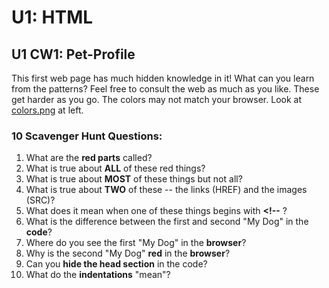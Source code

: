 # U1: HTML
## U1 CW1: Pet-Profile
This first web page has much hidden knowledge in it!  What can you learn from the patterns?  Feel free to consult the web as much as you like. These get harder as you go.  The colors may not match your browser. Look at [colors.png](colors.png) at left. 
### 10 Scavenger Hunt Questions:
1. What are the **red parts** called?
2. What is true about **ALL** of these red things?
3. What is true about **MOST** of these things but not all?
4. What is true about **TWO** of these -- the links (HREF) and the images (SRC)?
5. What does it mean when one of these things begins with **<!--** ?
6. What is the difference between the first and second "My Dog" in the **code**?
7. Where do you see the first "My Dog" in the **browser**?
8. Why is the second "My Dog" **red** in the **browser**?
9. Can you **hide the head section** in the code? 
10. What do the **indentations** "mean"? 

